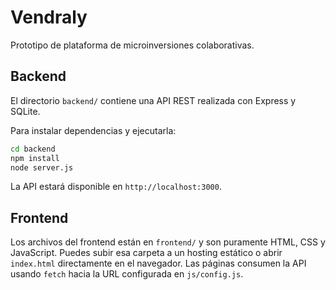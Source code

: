 # Vendraly

Prototipo de plataforma de microinversiones colaborativas.

## Backend

El directorio `backend/` contiene una API REST realizada con Express y SQLite.

Para instalar dependencias y ejecutarla:

```bash
cd backend
npm install
node server.js
```

La API estará disponible en `http://localhost:3000`.

## Frontend

Los archivos del frontend están en `frontend/` y son puramente HTML, CSS y JavaScript.
Puedes subir esa carpeta a un hosting estático o abrir `index.html` directamente en el navegador. Las páginas consumen la API usando `fetch` hacia la URL configurada en `js/config.js`.

